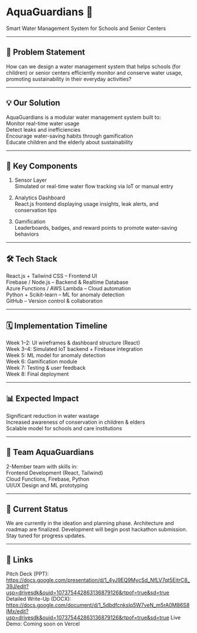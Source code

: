 # AquaGuardians 🌊  
Smart Water Management System for Schools and Senior Centers

---

## 🚀 Problem Statement  
How can we design a water management system that helps schools (for children) or senior centers efficiently monitor and conserve water usage, promoting sustainability in their everyday activities?

---

## 💡 Our Solution  
AquaGuardians is a modular water management system built to:  
Monitor real-time water usage  
Detect leaks and inefficiencies  
Encourage water-saving habits through gamification  
Educate children and the elderly about sustainability

---

## 🧩 Key Components  
1. Sensor Layer  
   Simulated or real-time water flow tracking via IoT or manual entry

2. Analytics Dashboard  
   React.js frontend displaying usage insights, leak alerts, and conservation tips

3. Gamification  
   Leaderboards, badges, and reward points to promote water-saving behaviors

---

## 🛠 Tech Stack  
React.js + Tailwind CSS – Frontend UI  
Firebase / Node.js – Backend & Realtime Database  
Azure Functions / AWS Lambda – Cloud automation  
Python + Scikit-learn – ML for anomaly detection  
GitHub – Version control & collaboration  

---

## 🗓 Implementation Timeline  

Week 1–2: UI wireframes & dashboard structure (React)  
Week 3–4: Simulated IoT backend + Firebase integration  
Week 5: ML model for anomaly detection  
Week 6: Gamification module  
Week 7: Testing & user feedback  
Week 8: Final deployment  

---

## 📊 Expected Impact  
Significant reduction in water wastage  
Increased awareness of conservation in children & elders  
Scalable model for schools and care institutions  

---

## 👥 Team AquaGuardians  
2-Member team with skills in:  
Frontend Development (React, Tailwind)  
Cloud Functions, Firebase, Python  
UI/UX Design and ML prototyping  

---

## 📍 Current Status  
We are currently in the ideation and planning phase. Architecture and roadmap are finalized. Development will begin post hackathon submission. Stay tuned for progress updates.

---

## 🔗 Links  
Pitch Deck (PPT): https://docs.google.com/presentation/d/1_4yJ9EQ9MycSd_NfLV7qt5EitrC8_39J/edit?usp=drivesdk&ouid=107375442863136879126&rtpof=true&sd=true  
Detailed Write-Up (DOCX): https://docs.google.com/document/d/1_5dbdfcnkslq5W7veN_m5rA0M86S8IMx/edit?usp=drivesdk&ouid=107375442863136879126&rtpof=true&sd=true
Live Demo: Coming soon on Vercel  
